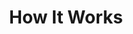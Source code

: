 ---
title: "How It Works"
image: /img/logo2.svg
type: howitworks
description: How Park Ride works
blurb:
  heading: How It Works
  text:
    - Find a local ride on the website, or start one in your area. Rock up before 8am on Sunday, and ride with others, for great justice!

    - The ride is a to-and-from ride, with a social break in the middle to grab a cup of coffee and for kids to play in the park. Ride at your own pace, and everyone catches up when you arrive at the mid-way point.
whorides:
  heading: Who Rides
  text:
    - All kinds of people participate in Park Ride, from first-timers to seasoned riders; individuals; friends of current riders; and families.
    - People ride at their own pace. It is not competitive. Everyone gathers at the start and the mid-way point.
---
